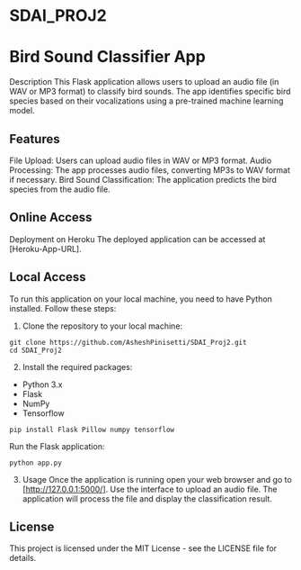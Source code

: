 # SDAI_PROJ2
# Bird Sound Classifier App
Description
This Flask application allows users to upload an audio file (in WAV or MP3 format) to classify bird sounds. The app identifies specific bird species based on their vocalizations using a pre-trained machine learning model.

## Features
File Upload: Users can upload audio files in WAV or MP3 format.
Audio Processing: The app processes audio files, converting MP3s to WAV format if necessary.
Bird Sound Classification: The application predicts the bird species from the audio file.

## Online Access
Deployment on Heroku
The deployed application can be accessed at [Heroku-App-URL].


## Local Access
To run this application on your local machine, you need to have Python installed. Follow these steps:

1. Clone the repository to your local machine:
```
git clone https://github.com/AsheshPinisetti/SDAI_Proj2.git
cd SDAI_Proj2
```

2. Install the required packages:
- Python 3.x
- Flask
- NumPy
- Tensorflow
```
pip install Flask Pillow numpy tensorflow
```
Run the Flask application:

```
python app.py
```
3. Usage
Once the application is running open your web browser and go to [http://127.0.0.1:5000/].
Use the interface to upload an audio file.
The application will process the file and display the classification result.


## License
This project is licensed under the MIT License - see the LICENSE file for details.
